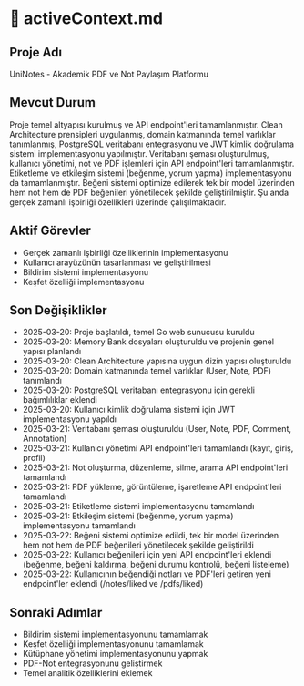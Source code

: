 # 📌 activeContext.md

## Proje Adı  
UniNotes - Akademik PDF ve Not Paylaşım Platformu

## Mevcut Durum  
Proje temel altyapısı kurulmuş ve API endpoint'leri tamamlanmıştır. Clean Architecture prensipleri uygulanmış, domain katmanında temel varlıklar tanımlanmış, PostgreSQL veritabanı entegrasyonu ve JWT kimlik doğrulama sistemi implementasyonu yapılmıştır. Veritabanı şeması oluşturulmuş, kullanıcı yönetimi, not ve PDF işlemleri için API endpoint'leri tamamlanmıştır. Etiketleme ve etkileşim sistemi (beğenme, yorum yapma) implementasyonu da tamamlanmıştır. Beğeni sistemi optimize edilerek tek bir model üzerinden hem not hem de PDF beğenileri yönetilecek şekilde geliştirilmiştir. Şu anda gerçek zamanlı işbirliği özellikleri üzerinde çalışılmaktadır.

## Aktif Görevler  
- Gerçek zamanlı işbirliği özelliklerinin implementasyonu
- Kullanıcı arayüzünün tasarlanması ve geliştirilmesi
- Bildirim sistemi implementasyonu
- Keşfet özelliği implementasyonu

## Son Değişiklikler  
- 2025-03-20: Proje başlatıldı, temel Go web sunucusu kuruldu
- 2025-03-20: Memory Bank dosyaları oluşturuldu ve projenin genel yapısı planlandı
- 2025-03-20: Clean Architecture yapısına uygun dizin yapısı oluşturuldu
- 2025-03-20: Domain katmanında temel varlıklar (User, Note, PDF) tanımlandı
- 2025-03-20: PostgreSQL veritabanı entegrasyonu için gerekli bağımlılıklar eklendi
- 2025-03-20: Kullanıcı kimlik doğrulama sistemi için JWT implementasyonu yapıldı
- 2025-03-21: Veritabanı şeması oluşturuldu (User, Note, PDF, Comment, Annotation)
- 2025-03-21: Kullanıcı yönetimi API endpoint'leri tamamlandı (kayıt, giriş, profil)
- 2025-03-21: Not oluşturma, düzenleme, silme, arama API endpoint'leri tamamlandı
- 2025-03-21: PDF yükleme, görüntüleme, işaretleme API endpoint'leri tamamlandı
- 2025-03-21: Etiketleme sistemi implementasyonu tamamlandı
- 2025-03-21: Etkileşim sistemi (beğenme, yorum yapma) implementasyonu tamamlandı
- 2025-03-22: Beğeni sistemi optimize edildi, tek bir model üzerinden hem not hem de PDF beğenileri yönetilecek şekilde geliştirildi
- 2025-03-22: Kullanıcı beğenileri için yeni API endpoint'leri eklendi (beğenme, beğeni kaldırma, beğeni durumu kontrolü, beğeni listeleme)
- 2025-03-22: Kullanıcının beğendiği notları ve PDF'leri getiren yeni endpoint'ler eklendi (/notes/liked ve /pdfs/liked)

## Sonraki Adımlar  
- Bildirim sistemi implementasyonunu tamamlamak
- Keşfet özelliği implementasyonunu tamamlamak
- Kütüphane yönetimi implementasyonunu yapmak
- PDF-Not entegrasyonunu geliştirmek
- Temel analitik özelliklerini eklemek
